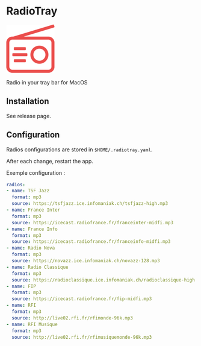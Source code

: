 # RadioTray

![Logo](./lib/icons/radio.red.128.png)

Radio in your tray bar for MacOS

## Installation

See release page.

## Configuration

Radios configurations are stored in `$HOME/.radiotray.yaml`.

After each change, restart the app.

Exemple configuration :

```yaml
radios:
- name: TSF Jazz
  format: mp3
  source: https://tsfjazz.ice.infomaniak.ch/tsfjazz-high.mp3
- name: France Inter
  format: mp3
  source: https://icecast.radiofrance.fr/franceinter-midfi.mp3
- name: France Info
  format: mp3
  source: https://icecast.radiofrance.fr/franceinfo-midfi.mp3
- name: Radio Nova
  format: mp3
  source: https://novazz.ice.infomaniak.ch/novazz-128.mp3
- name: Radio Classique
  format: mp3
  source: https://radioclassique.ice.infomaniak.ch/radioclassique-high.mp3
- name: FIP
  format: mp3
  source: https://icecast.radiofrance.fr/fip-midfi.mp3
- name: RFI
  format: mp3
  source: http://live02.rfi.fr/rfimonde-96k.mp3
- name: RFI Musique
  format: mp3
  source: http://live02.rfi.fr/rfimusiquemonde-96k.mp3
```

